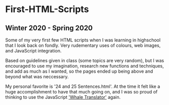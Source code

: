# First-HTML-Scripts
## Winter 2020 - Spring 2020
Some of my very first few HTML scripts when I was learning in highschool that I look back on fondly. Very rudementary uses of colours, web images, and JavaScript integration.

Based on guidelines given in class (some topics are very random), but I was encouraged to use my imagination, research new functions and techniques, and add as much as I wanted, so the pages ended up being above and beyond what was neccessary.

My personal favorite is '24 and 25 Sentences.html'. At the time it felt like a huge accomplishment to have that much going on, and I was so proud of thinking to use the JavaScript ['Whale Translator'](<../First-JavaScript-Programs/6%20WhaleTranslator.js>) again.
